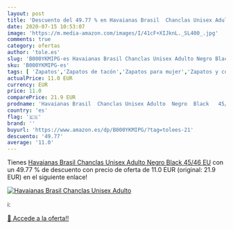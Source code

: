 ```yaml
---
layout: post
title: 'Descuento del 49.77 % en Havaianas Brasil  Chanclas Unisex Adulto'
date: 2020-07-15 10:53:07
image: 'https://m.media-amazon.com/images/I/41cF+XIJknL._SL400_.jpg'
comments: true
category: ofertas
author: 'tole.es'
slug: 'B000YKMIPG-es Havaianas Brasil Chanclas Unisex Adulto Negro Black 45/46 EU'
sku: 'B000YKMIPG-es'
tags: [ 'Zapatos','Zapatos de tacón','Zapatos para mujer','Zapatos y complementos','chanclas', ]
actualPrice: 11.0 EUR
currency: EUR
price: 11.0
comparePrice: 21.9 EUR
prodname: 'Havaianas Brasil  Chanclas Unisex Adulto  Negro  Black   45/46 EU'
country: 'es'
flag: '🇪🇸'
brand: ''
buyurl: 'https://www.amazon.es/dp/B000YKMIPG/?tag=tolees-21'
descuento: '49.77'
average: '11.0'
---
```


Tienes [Havaianas Brasil  Chanclas Unisex Adulto  Negro  Black   45/46 EU](https://www.amazon.es/dp/B000YKMIPG/?tag=tolees-21) con un 49.77 % de descuento con precio de oferta de 11.0 EUR (original: 21.9 EUR) en el siguiente enlace!

[![Havaianas Brasil  Chanclas Unisex Adulto](https://m.media-amazon.com/images/I/41cF+XIJknL._SL400_.jpg)](https://www.amazon.es/dp/B000YKMIPG/?tag=tolees-21)

ℹ️:


[🛒 Accede a la oferta!!](https://www.amazon.es/dp/B000YKMIPG/?tag=tolees-21)

